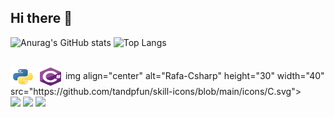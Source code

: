 ## Hi there 👋
![Anurag's GitHub stats](https://github-readme-stats.vercel.app/api?username=Mayconpy&show_icons=true&theme=dark)
![Top Langs](https://github-readme-stats.vercel.app/api/top-langs/?username=Mayconpy&layout=compact&theme=dark)

<div style="display: inline_block"><br>
  <img align="center" alt="Rafa-Python" height="30" width="40" src="https://raw.githubusercontent.com/devicons/devicon/master/icons/python/python-original.svg">
  <img align="center" alt="Rafa-Csharp" height="30" width="40" src="https://raw.githubusercontent.com/devicons/devicon/master/icons/csharp/csharp-original.svg">
  img align="center" alt="Rafa-Csharp" height="30" width="40" src="https://github.com/tandpfun/skill-icons/blob/main/icons/C.svg">
</div>



<div> 
  <a href="https://www.instagram.com/1mayconkevin/?next=https%3A%2F%2Fwww.instagram.com%2Fdirect%2Ft%2F118664402854816%2F%3F__coig_login%3D1" target="_blank"><img src="https://img.shields.io/badge/-Instagram-%23E4405F?style=for-the-badge&logo=instagram&logoColor=white" target="_blank"></a>
  <a href = "kmaycon924@Gmail.com"><img src="https://img.shields.io/badge/-Gmail-%23333?style=for-the-badge&logo=gmail&logoColor=white" target="_blank"></a>
  <a href="https://www.linkedin.com/in/maycon-kevin-9621a5267/" target="_blank"><img src="https://img.shields.io/badge/-LinkedIn-%230077B5?style=for-the-badge&logo=linkedin&logoColor=white" target="_blank"></a> 
  
</div>
